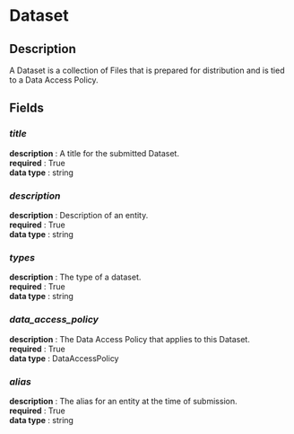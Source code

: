 # Dataset

## Description

A Dataset is a collection of Files that is prepared for distribution and is tied to a Data Access Policy.

## Fields

### ***title***<br>
**description** : A title for the submitted Dataset.<br>
**required** : True<br>
**data type** : string <br>
### ***description***<br>
**description** : Description of an entity.<br>
**required** : True<br>
**data type** : string <br>
### ***types***<br>
**description** : The type of a dataset.<br>
**required** : True<br>
**data type** : string <br>
### ***data_access_policy***<br>
**description** : The Data Access Policy that applies to this Dataset.<br>
**required** : True<br>
**data type** : DataAccessPolicy <br>
### ***alias***<br>
**description** : The alias for an entity at the time of submission.<br>
**required** : True<br>
**data type** : string <br>
